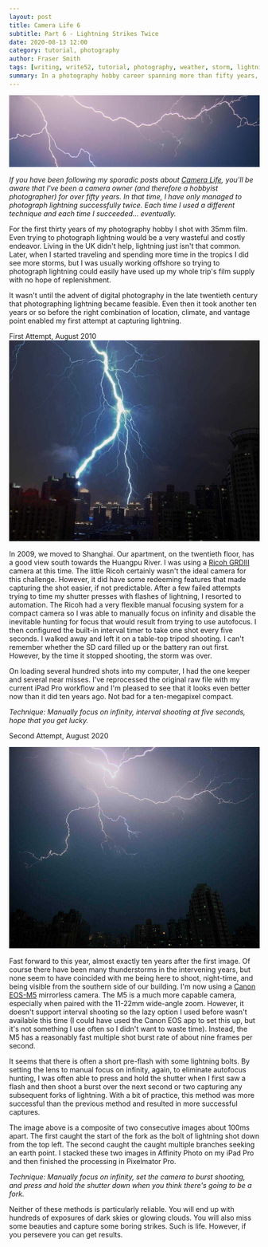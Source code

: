 ```yaml
---
layout: post
title: Camera Life 6
subtitle: Part 6 - Lightning Strikes Twice
date: 2020-08-13 12:00
category: tutorial, photography
author: Fraser Smith
tags: [writing, write52, tutorial, photography, weather, storm, lightning]
summary: In a photography hobby career spanning more than fifty years, I have managed to photograph lightning successfully twice. Clearly, that's plenty experience to write a tutorial on the process. :-)
---
```

<img src="/img/lightning-banner.jpg" alt="Lightning Flashes Across The Sky" />

_If you have been following my sporadic posts about [Camera Life](https://www.tramfishers.com/2019/10/17/a-life-in-cameras-1), you'll be aware that I've been a camera owner (and therefore a hobbyist photographer) for over fifty years. In that time, I have only managed to photograph lightning successfully twice. Each time I used a different technique and each time I succeeded… eventually._
<!--more-->

For the first thirty years of my photography hobby I shot with 35mm film. Even trying to photograph lightning would be a very wasteful and costly endeavor. Living in the UK didn't help, lightning just isn't that common. Later, when I started traveling and spending more time in the tropics I did see more storms, but I was usually working offshore so trying to photograph lightning could easily have used up my whole trip's film supply with no hope of replenishment.

It wasn't until the advent of digital photography in the late twentieth century that photographing lightning became feasible. Even then it took another ten years or so before the right combination of location, climate, and vantage point enabled my first attempt at capturing lightning.

<div class="page-subtitle">First Attempt, August 2010</div>

<img src="/img/lightning2010.jpg" alt="Lightning Flashes Across The Sky, August 2010"/>

In 2009, we moved to Shanghai. Our apartment, on the twentieth floor, has a good view south towards the Huangpu River. I was using a [Ricoh GRDIII](https://www.dpreview.com/products/ricoh/compacts/ricoh_grdigital3) camera at this time. The little Ricoh certainly wasn't the ideal camera for this challenge. However, it did have some redeeming features that made capturing the shot easier, if not predictable. After a few failed attempts trying to time my shutter presses with flashes of lightning, I resorted to automation. The Ricoh had a very flexible manual focusing system for a compact camera so I was able to manually focus on infinity and disable the inevitable hunting for focus that would result from trying to use autofocus. I then configured the built-in interval timer to take one shot every five seconds. I walked away and left it on a table-top tripod shooting. I can't remember whether the SD card filled up or the battery ran out first. However, by the time it stopped shooting, the storm was over.

On loading several hundred shots into my computer, I had the one keeper and several near misses. I've reprocessed the original raw file with my current iPad Pro workflow and I'm pleased to see that it looks even better now than it did ten years ago. Not bad for a ten-megapixel compact.

_Technique: Manually focus on infinity, interval shooting at five seconds, hope that you get lucky._

<div class="page-subtitle">Second Attempt, August 2020</div>

[<img src="/img/lightning2020.jpg" alt="Lightning Flashes Across The Sky, August 2020"/>](https://www.picfair.com/pics/011819435-lightning-over-shanghai)

Fast forward to this year, almost exactly ten years after the first image. Of course there have been many thunderstorms in the intervening years, but none seem to have coincided with me being here to shoot, night-time, and being visible from the southern side of our building. I'm now using a [Canon EOS-M5](https://www.dpreview.com/products/canon/slrs/canon_eosm5) mirrorless camera. The M5 is a much more capable camera, especially when paired with the 11-22mm wide-angle zoom. However, it doesn't support interval shooting so the lazy option I used before wasn't available this time (I could have used the Canon EOS app to set this up, but it's not something I use often so I didn't want to waste time). Instead, the M5 has a reasonably fast multiple shot burst rate of about nine frames per second.

It seems that there is often a short pre-flash with some lightning bolts. By setting the lens to manual focus on infinity, again, to eliminate autofocus hunting, I was often able to press and hold the shutter when I first saw a flash and then shoot a burst over the next second or two capturing any subsequent forks of lightning. With a bit of practice, this method was more successful than the previous method and resulted in more successful captures.

The image above is a composite of two consecutive images about 100ms apart. The first caught the start of the fork as the bolt of lightning shot down from the top left. The second caught the caught multiple branches seeking an earth point. I stacked these two images in Affinity Photo on my iPad Pro and then finished the processing in Pixelmator Pro.

_Technique: Manually focus on infinity, set the camera to burst shooting, and press and hold the shutter down when you think there's going to be a fork._

Neither of these methods is particularly reliable. You will end up with hundreds of exposures of dark skies or glowing clouds. You will also miss some beauties and capture some boring strikes. Such is life. However, if you persevere you can get results.
